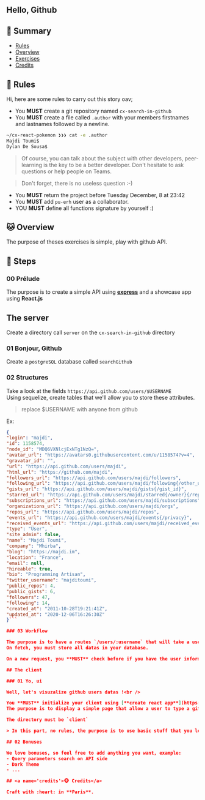## Hello, Github

## <a name='TOC'>🐼 Summary</a>

- [Rules](#rules)
- [Overview](#overview)
- [Exercises](#exercises)
- [Credits](#credits)

## <a name='overview'>🦊 Rules</a>

Hi, here are some rules to carry out this story oav;

- You **MUST** create a git repository named `cx-search-in-github`
- You **MUST** create a file called `.author` with your members firstnames and lastnames followed by a newline.

```sh
~/cx-react-pokemon ❯❯❯ cat -e .author
Majdi Toumi$
Dylan De Sousa$
```

> Of course, you can talk about the subject with other developers, peer-learning is
> the key to be a better developer. Don't hesitate to ask questions or help people on Teams.

> Don't forget, there is no useless question :-)

- You **MUST** return the project before Tuesday December, 8 at 23:42
- You **MUST** add `pu-erh` user as a collaborator.
- YOU **MUST** define all functions signature by yourself :)

## <a name='overview'>🐱 Overview</a>

The purpose of theses exercises is simple, play with github API.

## <a name='steps'>🐨 Steps</a>

### 00 Prélude

The purpose is to create a simple API using [**express**](https://expressjs.com/fr/) and a showcase app using **React.js**

## The server

Create a directory call `server` on the `cx-search-in-github` directory

### 01 Bonjour, Github

Create a `postgreSQL` database called `searchGithub`

### 02 Structures

Take a look at the fields `https://api.github.com/users/$USERNAME`<br />
Using sequelize, create tables that we'll allow you to store these attributes.

> replace $USERNAME with anyone from github

Ex:
```json
{
"login": "majdi",
"id": 1158574,
"node_id": "MDQ6VXNlcjExNTg1NzQ=",
"avatar_url": "https://avatars0.githubusercontent.com/u/1158574?v=4",
"gravatar_id": "",
"url": "https://api.github.com/users/majdi",
"html_url": "https://github.com/majdi",
"followers_url": "https://api.github.com/users/majdi/followers",
"following_url": "https://api.github.com/users/majdi/following{/other_user}",
"gists_url": "https://api.github.com/users/majdi/gists{/gist_id}",
"starred_url": "https://api.github.com/users/majdi/starred{/owner}{/repo}",
"subscriptions_url": "https://api.github.com/users/majdi/subscriptions",
"organizations_url": "https://api.github.com/users/majdi/orgs",
"repos_url": "https://api.github.com/users/majdi/repos",
"events_url": "https://api.github.com/users/majdi/events{/privacy}",
"received_events_url": "https://api.github.com/users/majdi/received_events",
"type": "User",
"site_admin": false,
"name": "Majdi Toumi",
"company": "Mhirba",
"blog": "https://majdi.im",
"location": "France",
"email": null,
"hireable": true,
"bio": "Programming Artisan",
"twitter_username": "majditoumi",
"public_repos": 4,
"public_gists": 6,
"followers": 47,
"following": 14,
"created_at": "2011-10-28T19:21:41Z",
"updated_at": "2020-12-06T16:26:30Z"
}```

### 03 Workflow

The purpose is to have a routes `/users/:username` that will take a username string in params and then call the github api to fetch the public informations.
On fetch, you must store all datas in your database.

On a new request, you **MUST** check before if you have the user informations in your database.

## The client

### 01 Yo, ui

Well, let's visuzalize github users datas !<br />

You **MUST** initialize your client using [**create react app**](https://fr.reactjs.org/docs/create-a-new-react-app.html#create-react-app) command.
The purpose is to display a simple page that allow a user to type a github username (input) and then validate and display all others informations.

The directory must be `client`

> In this part, no rules, the purpose is to use basic stuff that you learn from React to create a sexy app.

## 02 Bonuses

We love bonuses, so feel free to add anything you want, example:
- Query parameters search on API side
- Dark Theme
- ...

## <a name='credits'>🐵 Credits</a>

Craft with :heart: in **Paris**.
